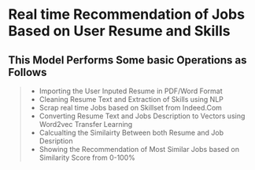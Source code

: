 # Real time Recommendation of Jobs Based on User Resume and Skills
## This Model Performs Some basic Operations as Follows
> * Importing the User Inputed Resume in PDF/Word Format<br>
> * Cleaning Resume Text and Extraction of Skills using NLP<br>
> * Scrap real time Jobs based on Skillset from Indeed.Com<br>
> * Converting Resume Text and Jobs Description to Vectors using Word2vec Transfer Learning<br>
> * Calcualting the Similairty Between both Resume and Job Desription<br>
> * Showing the Recommendation of Most Similar Jobs based on Similarity Score from 0-100%<br>

